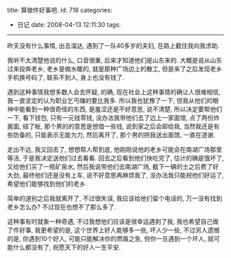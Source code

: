 title: 算做件好事吧.
id: 718
categories:
  - 日记
date: 2008-04-13 12:11:30
tags:
---

昨天没有什么事情, 出去溜达, 遇到了一队40多岁的夫妇, 在路上截住我向我求助.

我听不太清楚他说的什么, 口音很重, 后来才知道他们是山东来的. 大概是说从山东过来投奔老乡, 老乡是做水暖的, 就是那种广场边上的散工, 但是来了之后发现老乡手机换号码了, 联系不到人, 身上也没有钱了.

遇到这种事情我想多数人会去怀疑, 的确, 现在社会上这种事情的确让人很难相信, 我一直坚定的认为职业乞丐赚的要比我多. 所以我也犹豫了一下, 但我从他们的眼神中能看到一种很奇怪的东西, 是羞涩还是不好意思, 说不清楚, 所以决定要帮他们一下, 看下钱包, 只有一元钱零钱, 没办法我带他们去了边上一家面馆, 点了两份炸酱面, 结了帐, 那个男的的意思是想借一些钱, 说到家之后会邮给我, 当然我还是有些防备的, 只能表示无能为力, 然后离开了, 那个男的把我送出面馆, 一直在道谢.

走出不远, 我又回去了, 想想帮人帮到底, 他刚刚说他的老乡可能会在南湖广场那里等活, 于是我决定送他们过去看看. 回去之后看到他们快吃完了, 估计的确是饿坏了, 又给他们买了一瓶矿泉水, 然后我说带他们去南湖广场, 截下一辆的士之后费了好大劲, 最终他们还是没有上车, 说不好意思再麻烦我了, 没办法我只能祝他们好运了, 希望他们能够找到他们的老乡.

简单的道别之后我就离开了, 不过很失误, 我应该给他们留个电话的, 万一没有找到老乡怎么办? 不过现在也想不了那么多了.

这种事有时就象一种奇遇, 不过我想他们应该是很幸运遇到了我, 我也希望自己做了件好事, 我更希望的是, 这个世界上好人能够多一些, 坏人少一些, 不过另人遗憾的是, 你遇到10个好人, 可能只能解决你的燃眉之急, 但你一旦遇到一个坏人, 就可能什么都没有了, 祝愿天下的好人一生平安.